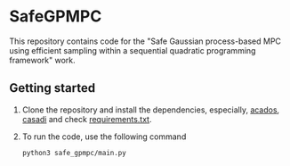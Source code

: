 # SafeGPMPC

This repository contains code for the "Safe Gaussian process-based MPC using efficient sampling within a sequential quadratic programming framework" work.

## Getting started

1. Clone the repository and install the dependencies, especially, [acados](https://docs.acados.org/installation/), [casadi](https://web.casadi.org/get/) and check [requirements.txt](https://github.com/manish-pra/sagempc/blob/main/requirements.txt).


1. To run the code, use the following command

    ```
    python3 safe_gpmpc/main.py
    ```

<!-- 1. To run the code, use the following command

    ```
    python3 safe_gpmpc/main.py -i $i -env $env_i -param $param_i
    ```
    where,

    ```
    $param_i: Name of the param file (see params folder) to pick an algo and the env type 
    $env_i  : An integer to pick an instance of the environment
    $i      : An integer to run multiple instances
    ```

    E.g., the following command runs SageMPC on the cluttered environment with env_0 and i=2 instance

    ``` 
    python3 safe_gpmpc/main.py -i 2 -env 0 -param "params_cluttered_car"
    ``` -->

<!-- 1. For visualizations/videos use the following script once your experiment is completed

    ```
    python3 safe_gpmpc/video.py
    ``` -->